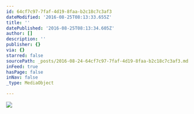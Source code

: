 ```yaml
---
id: 64cf7c97-7faf-4d19-8faa-b2c18c7c3af3
dateModified: '2016-08-25T08:13:33.655Z'
title: ''
datePublished: '2016-08-25T08:13:34.605Z'
author: []
description: ''
publisher: {}
via: {}
starred: false
sourcePath: _posts/2016-08-24-64cf7c97-7faf-4d19-8faa-b2c18c7c3af3.md
inFeed: true
hasPage: false
inNav: false
_type: MediaObject

---
```

![](https://the-grid-user-content.s3-us-west-2.amazonaws.com/7001fdfb-af22-4af5-972d-3b40680dad9b.jpg)